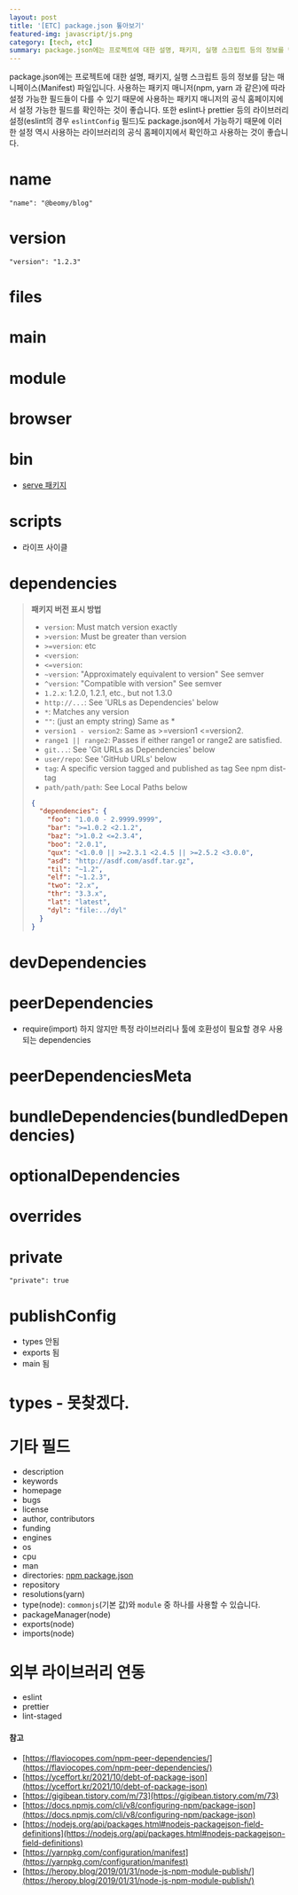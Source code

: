 ```yaml
---
layout: post
title: '[ETC] package.json 톺아보기'
featured-img: javascript/js.png
category: [tech, etc]
summary: package.json에는 프로젝트에 대한 설명, 패키지, 실행 스크립트 등의 정보를 담는 매니페이스(Manifest) 파일입니다. 이번 포스트에서는 package.json에 작성할 수 있는 필드를 살펴보도록 하겠습니다.
---
```


package.json에는 프로젝트에 대한 설명, 패키지, 실행 스크립트 등의 정보를 담는 매니페이스(Manifest) 파일입니다. 사용하는 패키지 매니저(npm, yarn 과 같은)에 따라 설정 가능한 필드들이 다를 수 있기 때문에 사용하는 패키지 매니저의 공식 홈페이지에서 설정 가능한 필드를 확인하는 것이 좋습니다. 또한 eslint나 prettier 등의 라이브러리 설정(eslint의 경우 `eslintConfig` 필드)도 package.json에서 가능하기 때문에 이러한 설정 역시 사용하는 라이브러리의 공식 홈페이지에서 확인하고 사용하는 것이 좋습니다.

# name
```
"name": "@beomy/blog"
```

# version
```
"version": "1.2.3"
```

# files

# main

# module

# browser

# bin
- [serve 패키지](https://github.com/vercel/serve/blob/main/package.json)

# scripts
- 라이프 사이클

# dependencies

> **패키지 버전 표시 방법**
>
> - `version`: Must match version exactly
> - `>version`: Must be greater than version
> - `>=version`: etc
> - `<version`:
> - `<=version`:
> - `~version`: "Approximately equivalent to version" See semver
> - `^version`: "Compatible with version" See semver
> - `1.2.x`: 1.2.0, 1.2.1, etc., but not 1.3.0
> - `http://...`: See 'URLs as Dependencies' below
> - `*`: Matches any version
> - `""`: (just an empty string) Same as *
> - `version1 - version2`: Same as >=version1 <=version2.
> - `range1 || range2`: Passes if either range1 or range2 are satisfied.
> - `git...`: See 'Git URLs as Dependencies' below
> - `user/repo`: See 'GitHub URLs' below
> - `tag`: A specific version tagged and published as tag See npm dist-tag
> - `path/path/path`: See Local Paths below
> 
> ```json
> {
>   "dependencies": {
>     "foo": "1.0.0 - 2.9999.9999",
>     "bar": ">=1.0.2 <2.1.2",
>     "baz": ">1.0.2 <=2.3.4",
>     "boo": "2.0.1",
>     "qux": "<1.0.0 || >=2.3.1 <2.4.5 || >=2.5.2 <3.0.0",
>     "asd": "http://asdf.com/asdf.tar.gz",
>     "til": "~1.2",
>     "elf": "~1.2.3",
>     "two": "2.x",
>     "thr": "3.3.x",
>     "lat": "latest",
>     "dyl": "file:../dyl"
>   }
> }
> ```

# devDependencies

# peerDependencies
- require(import) 하지 않지만 특정 라이브러리나 툴에 호환성이 필요할 경우 사용되는 dependencies

# peerDependenciesMeta

# bundleDependencies(bundledDependencies)

# optionalDependencies

# overrides

# private
```
"private": true
```

# publishConfig
- types 안됨 
- exports 됨
- main 됨

# types - 못찾겠다.

# 기타 필드
- description
- keywords
- homepage
- bugs
- license
- author, contributors
- funding
- engines
- os
- cpu
- man
- directories: [npm package.json](https://github.com/npm/cli/blob/latest/package.json)
- repository
- resolutions(yarn)
- type(node): `commonjs`(기본 값)와 `module` 중 하나를 사용할 수 있습니다.
- packageManager(node)
- exports(node)
- imports(node)

# 외부 라이브러리 연동
- eslint
- prettier
- lint-staged

#### 참고
- [https://flaviocopes.com/npm-peer-dependencies/](https://flaviocopes.com/npm-peer-dependencies/)
- [https://yceffort.kr/2021/10/debt-of-package-json](https://yceffort.kr/2021/10/debt-of-package-json)
- [https://gigibean.tistory.com/m/73](https://gigibean.tistory.com/m/73)
- [https://docs.npmjs.com/cli/v8/configuring-npm/package-json](https://docs.npmjs.com/cli/v8/configuring-npm/package-json)
- [https://nodejs.org/api/packages.html#nodejs-packagejson-field-definitions](https://nodejs.org/api/packages.html#nodejs-packagejson-field-definitions)
- [https://yarnpkg.com/configuration/manifest](https://yarnpkg.com/configuration/manifest)
- [https://heropy.blog/2019/01/31/node-js-npm-module-publish/](https://heropy.blog/2019/01/31/node-js-npm-module-publish/)
